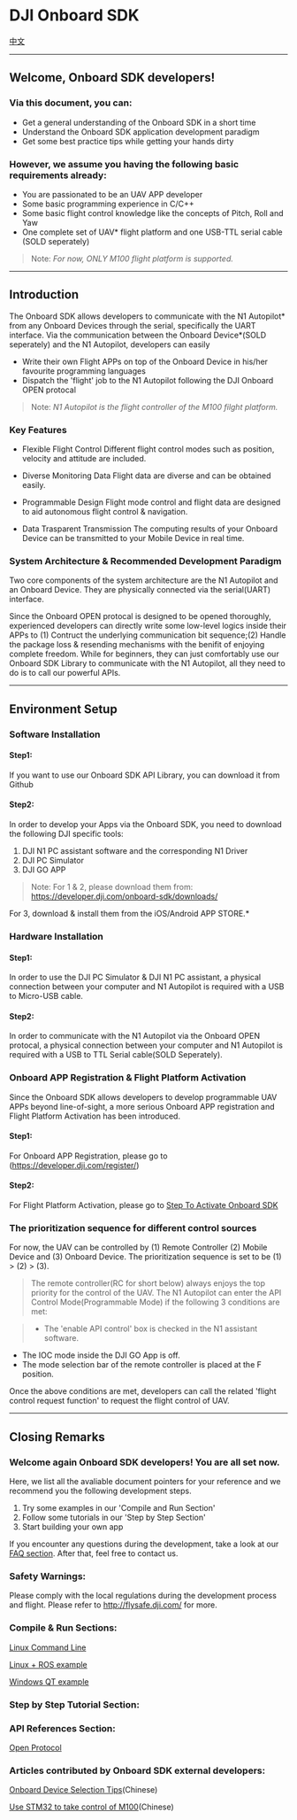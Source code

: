 # DJI Onboard SDK

[中文](README_CN.md)
  

---

## Welcome, Onboard SDK developers! 

### Via this document, you can:
- Get a general understanding of the Onboard SDK in a short time
- Understand the Onboard SDK application development paradigm
- Get some best practice tips while getting your hands dirty

### However, we assume you having the following basic requirements already:
- You are passionated to be an UAV APP developer
- Some basic programming experience in C/C++ 
- Some basic flight control knowledge like the concepts of Pitch, Roll and Yaw
- One complete set of UAV* flight platform and one USB-TTL serial cable (SOLD seperately)

> Note: *For now, ONLY M100 flight platform is supported.*

---

## Introduction

The Onboard SDK allows developers to communicate with the N1 Autopilot* from any Onboard Devices through the serial, specifically the UART interface. Via the communication between the Onboard Device*(SOLD seperately) and the N1 Autopilot, developers can easily

- Write their own Flight APPs on top of the Onboard Device in his/her favourite programming languages
- Dispatch the 'flight' job to the N1 Autopilot following the DJI Onboard OPEN protocal

>Note: *N1 Autopilot is the flight controller of the M100 filght platform.*

### Key Features

- Flexible Flight Control
  Different flight control modes such as position, velocity and attitude are included.
  
- Diverse Monitoring Data
  Flight data are diverse and can be obtained easily.
  
- Programmable Design
  Flight mode control and flight data are designed to aid autonomous flight control & navigation.

- Data Trasparent Transmission
  The computing results of your Onboard Device can be transmitted to your Mobile Device in real time.

### System Architecture & Recommended Development Paradigm
Two core components of the system architecture are the N1 Autopilot and an Onboard Device. They are physically connected via the serial(UART) interface. 

Since the Onboard OPEN protocal is designed to be opened thoroughly, experienced developers can directly write some low-level logics inside their APPs to (1) Contruct the underlying communication bit sequence;(2) Handle the package loss & resending mechanisms with the benifit of enjoying complete freedom. While for beginners, they can just comfortably use our Onboard SDK Library to communicate with the N1 Autopilot, all they need to do is to call our powerful APIs.


---

## Environment Setup

### Software Installation

#### Step1:

If you want to use our Onboard SDK API Library, you can download it from Github

#### Step2: 

In order to develop your Apps via the Onboard SDK, you need to download the following DJI specific tools: 

1. DJI N1 PC assistant software and the corresponding N1 Driver
2. DJI PC Simulator
3. DJI GO APP
     
>Note: 
>For 1 & 2, please download them from: https://developer.dji.com/onboard-sdk/downloads/
>
For 3, download & install them from the iOS/Android APP STORE.*

### Hardware Installation

#### Step1:

In order to use the DJI PC Simulator & DJI N1 PC assistant, a physical connection between your computer and N1 Autopilot is required with a USB to Micro-USB cable.

#### Step2: 

In order to communicate with the N1 Autopilot via the Onboard OPEN protocal, a physical connection between your computer and N1 Autopilot is required with a USB to TTL Serial cable(SOLD Seperately).

### Onboard APP Registration & Flight Platform Activation

Since the Onboard SDK allows developers to develop programmable UAV APPs beyond line-of-sight, a more serious Onboard APP registration and Flight Platform Activation has been introduced.

#### Step1: 

For Onboard APP Registration, please go to (https://developer.dji.com/register/)

#### Step2: 

For Flight Platform Activation, please go to [Step To Activate Onboard SDK][Activation]


### The prioritization sequence for different control sources

For now, the UAV can be controlled by (1) Remote Controller (2) Mobile Device and (3) Onboard Device. The prioritization sequence is set to be (1) > (2) > (3).

>The remote controller(RC for short below) always enjoys the top priority for the control of the UAV. The N1 Autopilot can enter the API Control Mode(Programmable Mode) if the following 3 conditions are met:

>* The 'enable API control' box is checked in the N1 assistant software.
* The IOC mode inside the DJI GO App is off.
* The mode selection bar of the remote controller is placed at the F position.

Once the above conditions are met, developers can call the related 'flight control request function' to request the flight control of UAV.

---

## Closing Remarks

### Welcome again Onboard SDK developers! You are all set now.

Here, we list all the avaliable document pointers for your reference and we recommend you the following development steps.

1. Try some examples in our 'Compile and Run Section'
2. Follow some tutorials in our 'Step by Step Section'
3. Start building your own app

If you encounter any questions during the development, take a look at our [FAQ section][FAQ]. After that, feel free to contact us.

### Safety Warnings:

Please comply with the local regulations during the development process and flight. Please refer to http://flysafe.dji.com/ for more.

### Compile & Run Sections:
[Linux Command Line](Onboard_SDK_Sample/DJI_Onboard_API_Cmdline_Sample)

[Linux + ROS example](Onboard_SDK_Sample/DJI_Onboard_API_ROS_Sample)

[Windows QT example](Onboard_SDK_Sample/DJI_Onboard_API_Windows_QT_Sample)

### Step by Step Tutorial Section:


### API References Section:
[Open Protocol][0]


### Articles contributed by Onboard SDK external developers:
[Onboard Device Selection Tips](http://bbs.dji.com/forum.php?mod=viewthread&tid=21106&extra=page%3D1%26filter%3Ddigest%26digest%3D1)(Chinese)

[Use STM32 to take control of M100](http://bbs.dji.com/forum.php?mod=viewthread&tid=19754&extra=page%3D1%26filter%3Ddigest%26digest%3D1)(Chinese)


[0]:Onboard_API_Doc/en/OPENProtocol.md  
[1]:Onboard_API_Doc/en/FlightControlExplain.md  
[2]:Onboard_API_Doc/en/TransparentTransport.md   
[3]:Onboard_API_Doc/en/Glossary.md   
[FAQ]:Onboard_API_Doc/en/FAQ_en.md   
[Activation]:Onboard_API_Doc/en/StepToActivateOnboardSDK.md

